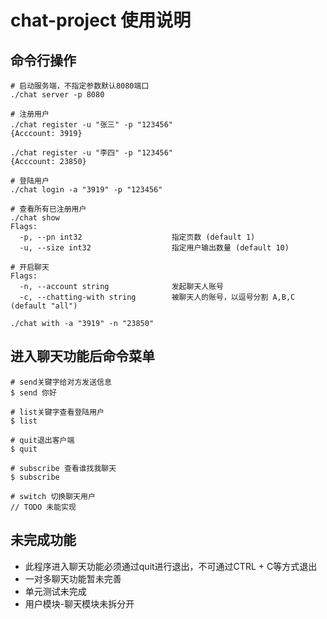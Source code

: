 # chat-project 使用说明
## 命令行操作
```
# 启动服务端，不指定参数默认8080端口
./chat server -p 8080 

# 注册用户
./chat register -u "张三" -p "123456"
{Acccount: 3919}

./chat register -u "李四" -p "123456"
{Acccount: 23850}

# 登陆用户
./chat login -a "3919" -p "123456"

# 查看所有已注册用户
./chat show
Flags:
  -p, --pn int32                    指定页数 (default 1)
  -u, --size int32                  指定用户输出数量 (default 10)

# 开启聊天
Flags:
  -n, --account string              发起聊天人账号
  -c, --chatting-with string        被聊天人的账号，以逗号分割 A,B,C (default "all")

./chat with -a "3919" -n "23850"
```

## 进入聊天功能后命令菜单
```
# send关键字给对方发送信息
$ send 你好

# list关键字查看登陆用户
$ list

# quit退出客户端
$ quit

# subscribe 查看谁找我聊天
$ subscribe

# switch 切换聊天用户
// TODO 未能实现
```


## 未完成功能
- 此程序进入聊天功能必须通过quit进行退出，不可通过CTRL + C等方式退出
- 一对多聊天功能暂未完善
- 单元测试未完成
- 用户模块-聊天模块未拆分开
